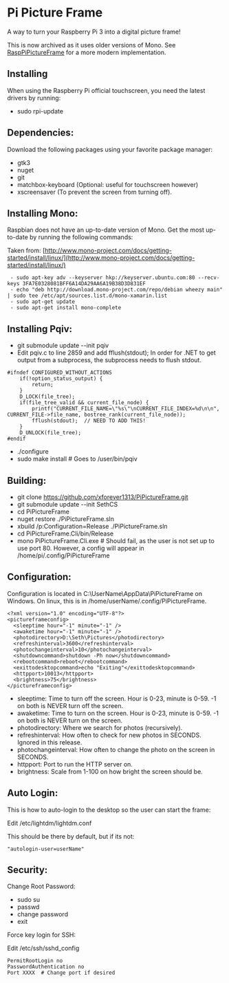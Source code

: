 Pi Picture Frame 
==========
A way to turn your Raspberry Pi 3 into a digital picture frame!

This is now archived as it uses older versions of Mono.  See [RaspPiPictureFrame](https://github.com/xforever1313/RaspPiPictureFrame) for a more modern implementation.

Installing
--------------

When using the Raspberry Pi official touchscreen, you need the latest drivers by running:
 * sudo rpi-update

Dependencies:
----------
Download the following packages using your favorite package manager:

 * gtk3
 * nuget
 * git
 * matchbox-keyboard (Optional: useful for touchscreen however)
 * xscreensaver (To prevent the screen from turning off).

Installing Mono:
-----

Raspbian does not have an up-to-date version of Mono.  Get the most up-to-date by running the following commands:

Taken from: [http://www.mono-project.com/docs/getting-started/install/linux/](http://www.mono-project.com/docs/getting-started/install/linux/)
```
 - sudo apt-key adv --keyserver hkp://keyserver.ubuntu.com:80 --recv-keys 3FA7E0328081BFF6A14DA29AA6A19B38D3D831EF
 - echo "deb http://download.mono-project.com/repo/debian wheezy main" | sudo tee /etc/apt/sources.list.d/mono-xamarin.list
 - sudo apt-get update
 - sudo apt-get install mono-complete
```

Installing Pqiv:
-----

 * git submodule update --init pqiv
 * Edit pqiv.c to line 2859 and add fflush(stdout);  In order for .NET to get output from a subprocess, the subprocess needs to flush stdout.

```
#ifndef CONFIGURED_WITHOUT_ACTIONS
	if(!option_status_output) {
		return;
	}
	D_LOCK(file_tree);
	if(file_tree_valid && current_file_node) {
		printf("CURRENT_FILE_NAME=\"%s\"\nCURRENT_FILE_INDEX=%d\n\n", CURRENT_FILE->file_name, bostree_rank(current_file_node));
        fflush(stdout);  // NEED TO ADD THIS!
	}
	D_UNLOCK(file_tree);
#endif
```

 * ./configure
 * sudo make install # Goes to /user/bin/pqiv

Building:
----------
 * git clone https://github.com/xforever1313/PiPictureFrame.git
 * git submodule update --init SethCS
 * cd PiPictureFrame
 * nuget restore ./PiPictureFrame.sln
 * xbuild /p:Configuration=Release ./PiPictureFrame.sln
 * cd PiPictureFrame.Cli/bin/Release
 * mono PiPictureFrame.Cli.exe # Should fail, as the user is not set up to use port 80.  However, a config will appear in /home/pi/.config/PiPictureFrame

Configuration:
----------
Configuration is located in C:\UserName\AppData\PiPictureFrame on Windows.  On linux, this is in /home/userName/.config/PiPictureFrame.

```
<?xml version="1.0" encoding="UTF-8"?>
<pictureframeconfig>
  <sleeptime hour="-1" minute="-1" />
  <awaketime hour="-1" minute="-1" />
  <photodirectory>D:\Seth\Pictures</photodirectory>
  <refreshinterval>3600</refreshinterval>
  <photochangeinterval>10</photochangeinterval>
  <shutdowncommand>shutdown -Ph now</shutdowncommand>
  <rebootcommand>reboot</rebootcommand>
  <exittodesktopcommand>echo "Exiting"</exittodesktopcommand>
  <httpport>10013</httpport>
  <brightness>75</brightness>
</pictureframeconfig>
```

 * sleeptime: Time to turn off the screen.  Hour is 0-23, minute is 0-59.  -1 on both is NEVER turn off the screen.
 * awaketime: Time to turn on the screen.  Hour is 0-23, minute is 0-59.  -1 on both is NEVER turn on the screen.
 * photodirectory: Where we search for photos (recursively).
 * refreshinterval: How often to check for new photos in SECONDS.  Ignored in this release.
 * photochangeinterval: How often to change the photo on the screen in SECONDS.
 * httpport: Port to run the HTTP server on.
 * brightness: Scale from 1-100 on how bright the screen should be.

Auto Login:
-----

This is how to auto-login to the desktop so the user can start the frame:

Edit /etc/lightdm/lightdm.conf

This should be there by default, but if its not:
```
"autologin-user=userName"
```

Security:
-----
Change Root Password:

 * sudo su
 * passwd
 * change password
 * exit

Force key login for SSH:

Edit /etc/ssh/sshd_config

```
PermitRootLogin no
PasswordAuthentication no
Port XXXX  # Change port if desired
```
